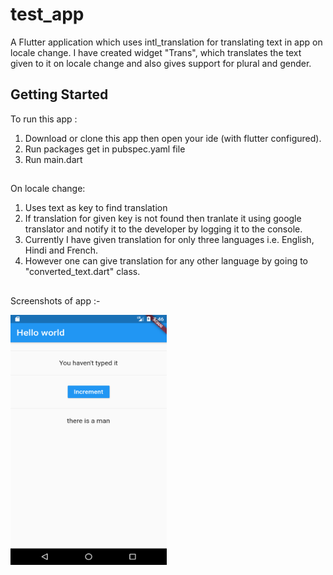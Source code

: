 # test_app

A Flutter application which uses intl_translation for translating text in app on locale change.
I have created widget "Trans", which translates the text given to it on locale change and also gives support for plural and gender.

## Getting Started
To run this app :
1. Download or clone this app then open your ide (with flutter configured).
2. Run packages get in pubspec.yaml file
3. Run main.dart

##
On locale change:
1. Uses text as key to find translation
2. If translation for given key is not found then tranlate it using google translator and notify it to the developer by logging it to the console.
3. Currently I have given translation for only three languages i.e. English, Hindi and French.
4. However one can give translation for any other language by going to "converted_text.dart" class.

##
Screenshots of app :-

<img src="https://github.com/Deepak7-new/Flutter_Internationalisation/blob/master/screenshot/Screenshot_1585448200.png" width="250" height="400">

